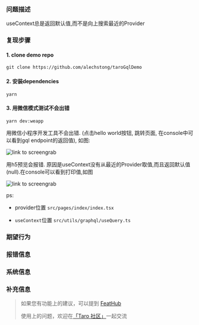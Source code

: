 <!--
  如果是提交 bug，请搜索文档和 issue，确认以下事项：
  * 该问题没有在其他 issue 和文档讨论到，不属于重复内容
  * 除了「 补充信息」外，每一都必填
  不满足以上两点要求的 bug 报告，issue 会被直接关掉
  请多多理解，您现在的不便将会使 Taro 开发者更高效地定位你的问题，修复你的问题
  像你一样的 Taro 的使用者也可以通过搜索找到你提供的 bug，对各方都有很大好处
-->

### 问题描述
useContext总是返回默认值,而不是向上搜索最近的Provider
<!-- 站在其它人的角度尽可能清晰地、简洁地把问题描述清楚 -->

### 复现步骤

<!-- 复现问题的步骤。代码只贴截图，不贴文字会被视为无效issue -->

#### 1. clone demo repo

```
git clone https://github.com/alechstong/taroGqlDemo
```

#### 2. 安装dependencies

```
yarn
```

#### 3. 用微信模式测试不会出错

```
yarn dev:weapp
```

用微信小程序开发工具不会出错. (点击hello world按钮, 跳转页面, 在console中可以看到gql endpoint的返回值), 如图:

![link to screengrab](https://s2.ax1x.com/2020/01/11/l4IQeO.jpg)

用h5预览会报错. 原因是useContext没有从最近的Provider取值,而且返回默认值(null).在console可以看到打印值,如图

![link to screengrab](https://s2.ax1x.com/2020/01/11/l4oC9A.jpg)

ps:

- provider位置 `src/pages/index/index.tsx`

- `useContext`位置 `src/utils/graphql/useQuery.ts`



### 期望行为

<!-- 请在下一行用简洁清晰的语言描述你期望的行为 -->

### 报错信息

<!-- 请在下一行贴上你的完整报错截图或文字 -->

### 系统信息

<!-- 使用`taro info`命令即可查看系统及依赖信息。将该命令运行结果贴下面即可。 -->

### 补充信息

<!-- （可选）根据你的调查研究，出现这个问题的原因可能在哪里？ -->

<!-- 感谢您的热心反馈！别忘了用preview按钮预览结果再提交 -->

> 如果您有功能上的建议，可以提到 [FeatHub](https://feathub.com/NervJS/taro)
> 
> 使用上的问题，欢迎在[「Taro 社区」](https://taro-club.jd.com/)一起交流
